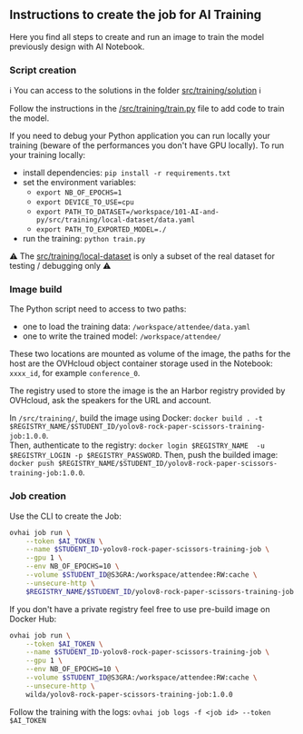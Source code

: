 ## Instructions to create the job for AI Training

Here you find all steps to create and run an image to train the model previously design with AI Notebook.

### Script creation

ℹ️ You can access to the solutions in the folder [src/training/solution](../src/training/solution) ℹ️

Follow the instructions in the [/src/training/train.py](../src/training/train.py) file to add code to train the model.

If you need to debug your Python application you can run locally your training (beware of the performances you don't have GPU locally).
To run your training locally:
 - install dependencies: `pip install -r requirements.txt`
 - set the environment variables:
	- `export NB_OF_EPOCHS=1`
	- `export DEVICE_TO_USE=cpu`
	- `export PATH_TO_DATASET=/workspace/101-AI-and-py/src/training/local-dataset/data.yaml`
	- `export PATH_TO_EXPORTED_MODEL=./`
 - run the training: `python train.py`

⚠️ The [src/training/local-dataset](../src/training/local-dataset) is only a subset of the real dataset for testing / debugging only ⚠️

### Image build

The Python script need to access to two paths:
 - one to load the training data: `/workspace/attendee/data.yaml`
 - one to write the trained model: `/workspace/attendee/`

These two locations are mounted as volume of the image, the paths for the host are the OVHcloud object container storage used in the Notebook: `xxxx_id`, for example `conference_0`.

The registry used to store the image is the an Harbor registry provided by OVHcloud, ask the speakers for the URL and account.

In `/src/training/`, build the image using Docker: `docker build . -t $REGISTRY_NAME/$STUDENT_ID/yolov8-rock-paper-scissors-training-job:1.0.0`.  
Then, authenticate to the registry: `docker login $REGISTRY_NAME  -u $REGISTRY_LOGIN -p $REGISTRY_PASSWORD`.
Then, push the builded image: `docker push $REGISTRY_NAME/$STUDENT_ID/yolov8-rock-paper-scissors-training-job:1.0.0`.

### Job creation 

Use the CLI to create the Job:
```bash
ovhai job run \
	--token $AI_TOKEN \
	--name $STUDENT_ID-yolov8-rock-paper-scissors-training-job \
	--gpu 1 \
	--env NB_OF_EPOCHS=10 \
	--volume $STUDENT_ID@S3GRA:/workspace/attendee:RW:cache \
	--unsecure-http \
	$REGISTRY_NAME/$STUDENT_ID/yolov8-rock-paper-scissors-training-job:1.0.0
```

If you don't have a private registry feel free to use pre-build image on Docker Hub:
```bash
ovhai job run \
	--token $AI_TOKEN \
	--name $STUDENT_ID-yolov8-rock-paper-scissors-training-job \
	--gpu 1 \
	--env NB_OF_EPOCHS=10 \
	--volume $STUDENT_ID@S3GRA:/workspace/attendee:RW:cache \
	--unsecure-http \
	wilda/yolov8-rock-paper-scissors-training-job:1.0.0
```

Follow the training with the logs: `ovhai job logs -f <job id> --token $AI_TOKEN`